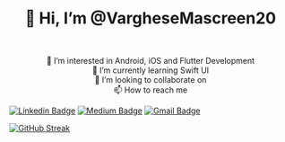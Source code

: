 <h1 align="center">👋 Hi, I’m @VargheseMascreen20</h1><br> 
<p align="center">
👀 I’m interested in Android, iOS and Flutter Development<br> 
🌱 I’m currently learning Swift UI<br> 
💞️ I’m looking to collaborate on <br> 
📫 How to reach me <br> 




[![Linkedin Badge](https://img.shields.io/badge/-LINKEDIN-blue?style=flat-square&logo=Linkedin&logoColor=white&link=https://www.linkedin.com/in/varghese-t-mascreen/)](https://www.linkedin.com/in/varghese-t-mascreen/)
[![Medium Badge](https://img.shields.io/badge/MEDIUM-12100E?style=flat-square&logo=medium&logoColor=white&link=https://rashedul-alam.medium.com/)](https://rashedul-alam.medium.com/)
[![Gmail Badge](https://img.shields.io/badge/GMAIL-c14438?style=flat-square&logo=Gmail&logoColor=white&link=mailto:mdraanik12@gmail.com)](mailto:mdraanik12@gmail.com)

[![GitHub Streak](https://streak-stats.demolab.com?user=VargheseMascreen20)](https://git.io/streak-stats)
</p>
<!---
VargheseMascreen20/VargheseMascreen20 is a ✨ special ✨ repository because its `README.md` (this file) appears on your GitHub profile.
You can click the Preview link to take a look at your changes.
--->
